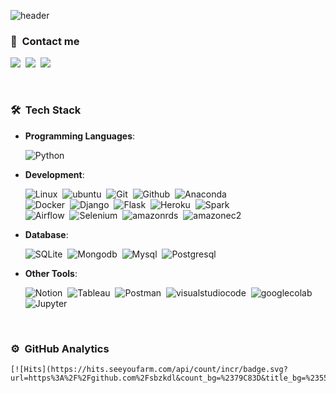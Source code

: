 ![header](https://capsule-render.vercel.app/api?type=waving&color=auto&height=300&section=header&text=Hi!%20I'm%20Gunhoo%20Park&fontSize=70&animation=fadeIn&fontAlignY=38&desc=Welcome,%20My%20Github%20Profile&descAlignY=55&descAlign=75)

### 📧 &nbsp;Contact me

<a href="mailto:sbfpdl@naver.com "><img src="https://img.shields.io/badge/Naver-03C75A?style=flat&logo=naver&logoColor=white"/></a>&nbsp;
<a href="mailto:sbzkdl@gmail.com "><img src="https://img.shields.io/badge/Gmail-EA4335?style=flat&logo=gmail&logoColor=white"/></a>&nbsp;
<a href="https://www.instagram.com/pg_hoo95/"><img src="https://img.shields.io/badge/Instagram-E4405F?style=flat&logo=instagram&logoColor=white"/></a>&nbsp;

<br>

### 🛠️ &nbsp;Tech Stack
- **Programming Languages**:
    
    ![Python](https://img.shields.io/badge/Python-3776AB?style=flat&logo=python&logoColor=white)&nbsp;

- **Development**:

    ![Linux](https://img.shields.io/badge/Linux-FCC624?style=flat&logo=Linux&logoColor=white)&nbsp;
    ![ubuntu](https://img.shields.io/badge/Ubuntu-E95420?style=flat&logo=ubuntu&logoColor=white)&nbsp;
    ![Git](https://img.shields.io/badge/Git-F05032?style=flat&logo=Git&logoColor=white)&nbsp;
    ![Github](https://img.shields.io/badge/Github-181717?style=flat&logo=Github&logoColor=white)&nbsp;
    ![Anaconda](https://img.shields.io/badge/Anaconda-44A833?style=flat&logo=Anaconda&logoColor=white)&nbsp; \
    ![Docker](https://img.shields.io/badge/Docker-2496ED?style=flat&logo=Docker&logoColor=white)&nbsp;
    ![Django](https://img.shields.io/badge/Django-092E20?style=flat&logo=django&logoColor=white)&nbsp;
    ![Flask](https://img.shields.io/badge/Flask-000000?style=flat&logo=Flask&logoColor=white)&nbsp;
    ![Heroku](https://img.shields.io/badge/Heroku-430098?style=flat&logo=Heroku&logoColor=white)&nbsp;
    ![Spark](https://img.shields.io/badge/Spark-E25A1C?style=flat&logo=apache-spark&logoColor=white)&nbsp; \
    ![Airflow](https://img.shields.io/badge/Airflow-017CEE?style=flat&logo=apache-airflow&logoColor=white)&nbsp;
    ![Selenium](https://img.shields.io/badge/Selenium-43B02A?style=flat&logo=selenium&logoColor=white)&nbsp;
    ![amazonrds](https://img.shields.io/badge/Amazon%20RDS-527FFF?style=flat&logo=amazonrds&logoColor=white)&nbsp;
    ![amazonec2](https://img.shields.io/badge/Amazon%20EC2-569A31?style=flat&logo=amazonec2&logoColor=white)&nbsp;
    
- **Database**:

    ![SQLite](https://img.shields.io/badge/SQLite-003B57?style=flat&logo=SQLite&logoColor=white)&nbsp;
    ![Mongodb](https://img.shields.io/badge/Mongodb-47A248?style=flat&logo=Mongodb&logoColor=white)&nbsp;
    ![Mysql](https://img.shields.io/badge/Mysql-4479A1?style=flat&logo=mysql&logoColor=white)&nbsp;
    ![Postgresql](https://img.shields.io/badge/Postgresql-4169E1?style=flat&logo=postgresql&logoColor=white)&nbsp;
    
- **Other Tools**:

    ![Notion](https://img.shields.io/badge/Notion-000000?style=flat&logo=Notion&logoColor=white)&nbsp;
    ![Tableau](https://img.shields.io/badge/Tableau-E97627?style=flat&logo=Tableau&logoColor=white)&nbsp;
    ![Postman](https://img.shields.io/badge/Postman-FF6C37?style=flat&logo=Postman&logoColor=white)&nbsp;
    ![visualstudiocode](https://img.shields.io/badge/VS%20Code-007ACC?style=flat&logo=visualstudiocode&logoColor=white)&nbsp;
    ![googlecolab](https://img.shields.io/badge/Google%20Colab-F9AB00?style=flat&logo=googlecolab&logoColor=white)&nbsp;
    ![Jupyter](https://img.shields.io/badge/Jupyter-F37626?style=flat&logo=Jupyter&logoColor=white)&nbsp;
    
<br>

### ⚙️ &nbsp;GitHub Analytics

    [![Hits](https://hits.seeyoufarm.com/api/count/incr/badge.svg?url=https%3A%2F%2Fgithub.com%2Fsbzkdl&count_bg=%2379C83D&title_bg=%23555555&icon=&icon_color=%23E7E7E7&title=hits&edge_flat=false)]
